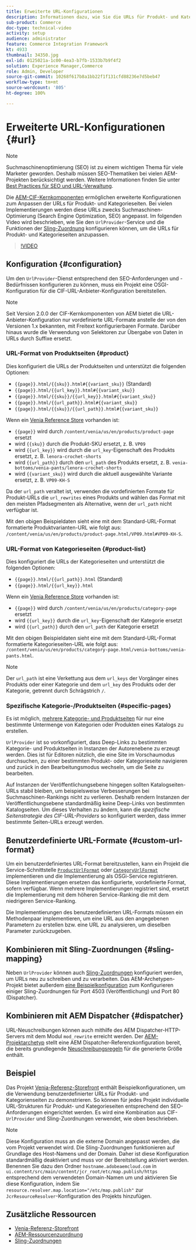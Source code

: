 ```yaml
---
title: Erweiterte URL-Konfigurationen
description: Informationen dazu, wie Sie die URLs für Produkt- und Kategorien-Seiten anpassen. Dies ermöglicht es, dass Implementierungen URLs für Suchmaschinen optimieren und ihr Auffinden fördern.
sub-product: Commerce
doc-type: technical-video
activity: setup
audience: administrator
feature: Commerce Integration Framework
kt: 4933
thumbnail: 34350.jpg
exl-id: 0125021a-1c00-4ea3-b7fb-1533b7b9f4f2
solution: Experience Manager,Commerce
role: Admin, Developer
source-git-commit: 10268f617b8a1bb22f1f131cfd88236e7d5beb47
workflow-type: tm+mt
source-wordcount: '805'
ht-degree: 100%

---
```


# Erweiterte URL-Konfigurationen {#url}

>[!NOTE]
>
>Suchmaschinenoptimierung (SEO) ist zu einem wichtigen Thema für viele Marketer geworden. Deshalb müssen SEO-Thematiken bei vielen AEM-Projekten berücksichtigt werden. Weitere Informationen finden Sie unter [Best Practices für SEO und URL-Verwaltung](https://experienceleague.adobe.com/docs/experience-manager-65/managing/managing-further-reference/seo-and-url-management.html?lang=de).

Die [AEM-CIF-Kernkomponenten](https://github.com/adobe/aem-core-cif-components) ermöglichen erweiterte Konfigurationen zum Anpassen der URLs für Produkt- und Kategorieseiten. Bei vielen Implementierungen werden diese URLs zwecks Suchmaschinen-Optimierung (Search Engine Optimization, SEO) angepasst. Im folgenden Video wird beschrieben, wie Sie den `UrlProvider`-Service und die Funktionen der [Sling-Zuordnung](https://sling.apache.org/documentation/the-sling-engine/mappings-for-resource-resolution.html) konfigurieren können, um die URLs für Produkt- und Kategorieseiten anzupassen.

>[!VIDEO](https://video.tv.adobe.com/v/34350/?quality=12)

## Konfiguration {#configuration}

Um den `UrlProvider`-Dienst entsprechend den SEO-Anforderungen und -Bedürfnissen konfigurieren zu können, muss ein Projekt eine OSGI-Konfiguration für die CIF-URL-Anbieter-Konfiguration bereitstellen.

>[!NOTE]
>
>Seit Version 2.0.0 der CIF-Kernkomponenten von AEM bietet die URL-Anbieter-Konfiguration nur vordefinierte URL-Formate anstelle der von den Versionen 1.x bekannten, mit Freitext konfigurierbaren Formate. Darüber hinaus wurde die Verwendung von Selektoren zur Übergabe von Daten in URLs durch Suffixe ersetzt.

### URL-Format von Produktseiten {#product}

Dies konfiguriert die URLs der Produktseiten und unterstützt die folgenden Optionen:

* `{{page}}.html/{{sku}}.html#{{variant_sku}}` (Standard)
* `{{page}}.html/{{url_key}}.html#{{variant_sku}}`
* `{{page}}.html/{{sku}}/{{url_key}}.html#{{variant_sku}}`
* `{{page}}.html/{{url_path}}.html#{{variant_sku}}`
* `{{page}}.html/{{sku}}/{{url_path}}.html#{{variant_sku}}`

Wenn ein [Venia Reference Store](https://github.com/adobe/aem-cif-guides-venia) vorhanden ist:

* `{{page}}` wird durch `/content/venia/us/en/products/product-page` ersetzt
* wird `{{sku}}` durch die Produkt-SKU ersetzt, z. B. `VP09`
* wird `{{url_key}}` wird durch die `url_key`-Eigenschaft des Produkts ersetzt, z. B. `lenora-crochet-shorts`
* wird `{{url_path}}` durch den `url_path` des Produkts ersetzt, z. B. `venia-bottoms/venia-pants/lenora-crochet-shorts`
* wird `{{variant_sku}}` wird durch die aktuell ausgewählte Variante ersetzt, z. B. `VP09-KH-S`

Da der `url_path` veraltet ist, verwenden die vordefinierten Formate für Produkt-URLs die `url_rewrites` eines Produkts und wählen das Format mit den meisten Pfadsegmenten als Alternative, wenn der `url_path` nicht verfügbar ist.

Mit den obigen Beispieldaten sieht eine mit dem Standard-URL-Format formatierte Produktvarianten-URL wie folgt aus: `/content/venia/us/en/products/product-page.html/VP09.html#VP09-KH-S`.

### URL-Format von Kategorieseiten {#product-list}

Dies konfiguriert die URLs der Kategorieseiten und unterstützt die folgenden Optionen:

* `{{page}}.html/{{url_path}}.html` (Standard)
* `{{page}}.html/{{url_key}}.html`

Wenn ein [Venia Reference Store](https://github.com/adobe/aem-cif-guides-venia) vorhanden ist:

* `{{page}}` wird durch `/content/venia/us/en/products/category-page` ersetzt
* wird `{{url_key}}` durch die `url_key`-Eigenschaft der Kategorie ersetzt
* wird `{{url_path}}` durch den `url_path` der Kategorie ersetzt

Mit den obigen Beispieldaten sieht eine mit dem Standard-URL-Format formatierte Kategorieseiten-URL wie folgt aus: `/content/venia/us/en/products/category-page.html/venia-bottoms/venia-pants.html`.

>[!NOTE]
> 
>Der `url_path` ist eine Verkettung aus dem `url_keys` der Vorgänger eines Produkts oder einer Kategorie und dem `url_key` des Produkts oder der Kategorie, getrennt durch Schrägstrich `/`.

### Spezifische Kategorie-/Produktseiten {#specific-pages}

Es ist möglich, [mehrere Kategorie- und Produktseiten](multi-template-usage.md) für nur eine bestimmte Untermenge von Kategorien oder Produkten eines Katalogs zu erstellen.

`UrlProvider` ist so vorkonfiguriert, dass Deep-Links zu bestimmten Kategorie- und Produktseiten in Instanzen der Autorenebene zu erzeugt werden. Dies ist für Editoren nützlich, die eine Site im Vorschaumodus durchsuchen, zu einer bestimmten Produkt- oder Kategorieseite navigieren und zurück in den Bearbeitungsmodus wechseln, um die Seite zu bearbeiten.

Auf Instanzen der Veröffentlichungsebene hingegen sollten Katalogseiten-URLs stabil bleiben, um beispielsweise Verbesserungen bei Suchmaschinen-Rankings nicht zu verlieren. Deshalb rendern Instanzen der Veröffentlichungsebene standardmäßig keine Deep-Links von bestimmten Katalogseiten. Um dieses Verhalten zu ändern, kann die _spezifische Seitenstrategie des CIF-URL-Providers_ so konfiguriert werden, dass immer bestimmte Seiten-URLs erzeugt werden.

## Benutzerdefinierte URL-Formate {#custom-url-format}

Um ein benutzerdefiniertes URL-Format bereitzustellen, kann ein Projekt die Service-Schnittstelle [`ProductUrlFormat`](https://javadoc.io/doc/com.adobe.commerce.cif/core-cif-components-core/latest/com/adobe/cq/commerce/core/components/services/urls/ProductUrlFormat.html) oder [`CategoryUrlFormat`](https://javadoc.io/doc/com.adobe.commerce.cif/core-cif-components-core/latest/com/adobe/cq/commerce/core/components/services/urls/CategoryUrlFormat.html) implementieren und die Implementierung als OSGi-Service registrieren. Diese Implementierungen ersetzen das konfigurierte, vordefinierte Format, sofern verfügbar. Wenn mehrere Implementierungen registriert sind, ersetzt die Implementierung mit dem höheren Service-Ranking die mit dem niedrigeren Service-Ranking.

Die Implementierungen des benutzerdefinierten URL-Formats müssen ein Methodenpaar implementieren, um eine URL aus den angegebenen Parametern zu erstellen bzw. eine URL zu analysieren, um dieselben Parameter zurückzugeben.

## Kombinieren mit Sling-Zuordnungen {#sling-mapping}

Neben `UrlProvider` können auch [Sling-Zuordnungen](https://sling.apache.org/documentation/the-sling-engine/mappings-for-resource-resolution.html) konfiguriert werden, um URLs neu zu schreiben und zu verarbeiten. Das AEM-Archetypen-Projekt bietet außerdem [eine Beispielkonfiguration](https://github.com/adobe/aem-cif-project-archetype/tree/master/src/main/archetype/samplecontent/src/main/content/jcr_root/etc/map.publish) zum Konfigurieren einiger Sling-Zuordnungen für Port 4503 (Veröffentlichung) und Port 80 (Dispatcher).

## Kombinieren mit AEM Dispatcher {#dispatcher}

URL-Neuschreibungen können auch mithilfe des AEM Dispatcher-HTTP-Servers mit dem Modul `mod_rewrite` erreicht werden. Der [AEM-Projektarchetyp](https://github.com/adobe/aem-project-archetype) stellt eine AEM Dispatcher-Referenzkonfiguration bereit, die bereits grundlegende [Neuschreibungsregeln](https://github.com/adobe/aem-project-archetype/tree/master/src/main/archetype/dispatcher.cloud) für die generierte Größe enthält.

## Beispiel

Das Projekt [Venia-Referenz-Storefront](https://github.com/adobe/aem-cif-guides-venia) enthält Beispielkonfigurationen, um die Verwendung benutzerdefinierter URLs für Produkt- und Kategorienseiten zu demonstrieren. So können für jedes Projekt individuelle URL-Strukturen für Produkt- und Kategorieseiten entsprechend den SEO-Anforderungen eingerichtet werden. Es wird eine Kombination aus CIF-`UrlProvider` und Sling-Zuordnungen verwendet, wie oben beschrieben.

>[!NOTE]
>
>Diese Konfiguration muss an die externe Domain angepasst werden, die vom Projekt verwendet wird. Die Sling-Zuordnungen funktionieren auf Grundlage des Host-Namens und der Domain. Daher ist diese Konfiguration standardmäßig deaktiviert und muss vor der Bereitstellung aktiviert werden. Benennen Sie dazu den Ordner `hostname.adobeaemcloud.com` in `ui.content/src/main/content/jcr_root/etc/map.publish/https` entsprechend dem verwendeten Domain-Namen um und aktivieren Sie diese Konfiguration, indem Sie `resource.resolver.map.location="/etc/map.publish"` zur `JcrResourceResolver`-Konfiguration des Projekts hinzufügen.

## Zusätzliche Ressourcen

* [Venia-Referenz-Storefront](https://github.com/adobe/aem-cif-guides-venia)
* [AEM-Ressourcenzuordnung](https://experienceleague.adobe.com/docs/experience-manager-65/deploying/configuring/resource-mapping.html?lang=de)
* [Sling-Zuordnungen](https://sling.apache.org/documentation/the-sling-engine/mappings-for-resource-resolution.html)
